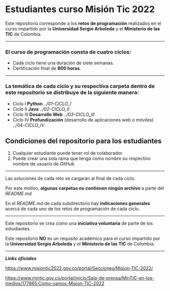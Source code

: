 # <strong>Estudiantes curso Misión Tic 2022</strong>

Este repositorio corresponde a los <strong>retos de programación</strong> realizados en el curso impartido por la <strong>Universidad Sergio Arboleda</strong> y el <strong>Ministerio de las TIC</strong> de Colombia. 
***
### El curso de programación consta de <strong>cuatro ciclos</strong>:
* Cada ciclo tiene una duración de siete semanas.
* Certificación final de <strong>800 horas</strong>.
*** 
### La temática de cada ciclo y su respectiva carpeta dentro de este repositorio se distribuye de la siguiente manera:

* Ciclo I 		<strong>Python</strong> *../01-CICLO_I*
* Ciclo II 		<strong>Java</strong> *../02-CICLO_II*
* Ciclo III	<strong>Desarrollo Web</strong> *../03-CICLO_III*
* Ciclo IV 		<strong>Profundización</strong> (desarrollo de aplicaciones web o móviles) *../04-CICLO_IV*

## <strong>Condiciones del repositorio para los estudiantes</strong>
1. Cualquier estudiante puede tener rol de colaborador
2. Puede crear una sola rama que tenga como nombre su respectivo nombre de usuario de GitHub

***
Las soluciones de cada reto se cargarán al final de cada ciclo. 

Por este motivo, <strong>algunas carpetas no contienen ningún archivo</strong> a parte del *README.md* 

En el *README.md* de cada subdirectorio hay <strong>indicaciones generales</strong> acerca de cada uno de los retos de programación de cada ciclo.
***
Este repositorio se crea como una <strong>iniciativa voluntaria</strong> de parte de los estudiantes. 

Este repositorio <strong>NO</strong> es un requisito académico para el curso impartido por la <strong>Universidad Sergio Arboleda</strong> y el <strong>Ministerio de las TIC</strong> de Colombia. 

***
***Links oficiales***

<https://www.misiontic2022.gov.co/portal/Secciones/Mision-TIC-2022/>

https://www.mintic.gov.co/portal/inicio/Sala-de-prensa/MinTIC-en-los-medios/177865:Como-vamos-Mision-TIC-2022